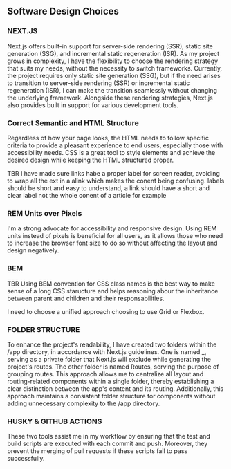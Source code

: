 ## Software Design Choices

### NEXT.JS

Next.js offers built-in support for server-side rendering (SSR), static site generation (SSG), and incremental static regeneration (ISR). As my project grows in complexity, I have the flexibility to choose the rendering strategy that suits my needs, without the necessity to switch frameworks. Currently, the project requires only static site generation (SSG), but if the need arises to transition to server-side rendering (SSR) or incremental static regeneration (ISR), I can make the transition seamlessly without changing the underlying framework. Alongside these rendering strategies, Next.js also provides built in support for various development tools.


### Correct Semantic and HTML Structure

Regardless of how your page looks, the HTML needs to follow specific criteria to provide a pleasant experience to end users, especially those with accessibility needs. CSS is a great tool to style elements and achieve the desired design while keeping the HTML structured proper.

TBR
I have made sure links habe a proper label for screen reader, avoiding to wrap all the ext in a alink which makes the conent being confusing. labels should be short and easy to understand, a link should have a short and clear label not the whole conent of a article for example

### REM Units over Pixels

I'm a strong advocate for accessibility and responsive design. Using REM units instead of pixels is beneficial for all users, as it allows those who need to increase the browser font size to do so without affecting the layout and design negatively.


### BEM
TBR
Using BEM convention for CSS class names is the best way to make sense of a long CSS staructure and helps reasoning abour the inheritance between parent and children and their responsabilities.

I need to choose a unified approach choosing to use Grid or Flexbox.

### FOLDER STRUCTURE

To enhance the project's readability, I have created two folders within the /app directory, in accordance with Next.js guidelines. One is named _, serving as a private folder that Next.js will exclude while generating the project's routes. The other folder is named Routes, serving the purpose of grouping routes. This approach allows me to centralize all layout and routing-related components within a single folder, thereby establishing a clear distinction between the app's content and its routing. Additionally, this approach maintains a consistent folder structure for components without adding unnecessary complexity to the /app directory.

### HUSKY & GITHUB ACTIONS

These two tools assist me in my workflow by ensuring that the test and build scripts are executed with each commit and push. Moreover, they prevent the merging of pull requests if these scripts fail to pass successfully.
